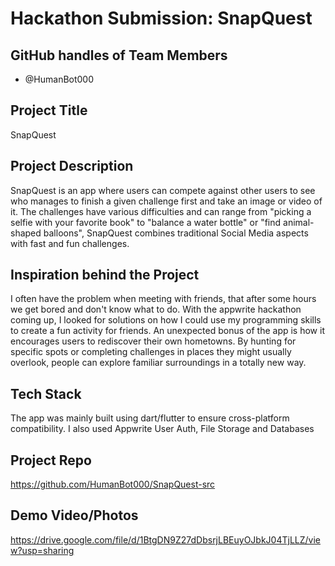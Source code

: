 # Hackathon Submission: SnapQuest

## GitHub handles of Team Members  
- @HumanBot000

## Project Title
SnapQuest

## Project Description    
SnapQuest is an app where users can compete against other users to see who manages to finish a given challenge first and take an image or video of it. 
The challenges have various difficulties and can range from "picking a selfie with your favorite book" to "balance a water bottle" or "find animal-shaped balloons", SnapQuest combines traditional Social Media aspects with fast and fun challenges.
## Inspiration behind the Project  
I often have the problem when meeting with friends, that after some hours we get bored and don't know what to do. 
With the appwrite hackathon coming up, I looked for solutions on how I could use my programming skills to create a fun activity for friends. 
An unexpected bonus of the app is how it encourages users to rediscover their own hometowns. By hunting for specific spots or completing challenges in places they might usually overlook, people can explore familiar surroundings in a totally new way.

## Tech Stack    
The app was mainly built using dart/flutter to ensure cross-platform compatibility.
I also used Appwrite User Auth, File Storage and Databases

## Project Repo  
https://github.com/HumanBot000/SnapQuest-src

## Demo Video/Photos  
https://drive.google.com/file/d/1BtgDN9Z27dDbsrjLBEuyOJbkJ04TjLLZ/view?usp=sharing
